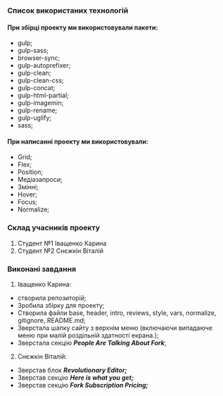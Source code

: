 ### Список використаних технологій
#### При збірці проекту ми використовували пакети:
- gulp;
- gulp-sass;
- browser-sync;
- gulp-autoprefixer;
- gulp-clean;
- gulp-clean-css;
- gulp-concat;
- gulp-html-partial;
- gulp-imagemin;
- gulp-rename;
- gulp-uglify;
- sass;
#### При написанні проекту ми використовували:
- Grid;
- Flex;
- Position;
- Медіазапроси;
- Змінні; 
- Hover;
- Focus;
- Normalize;
### Склад учасників проекту
1. Студент №1 Іващенко Карина
2. Студент №2 Снєжкін Віталій
### Виконані завдання
1. Іващенко Карина:
- створила репозиторій;
- Зробила збірку для проекту;
- Створила файли base, header, intro, reviews, style, vars, normalize, gitignore, README.md;
- Зверстала шапку сайту з верхнім меню (включаючи випадаюче меню при малій роздільній здатності екрана.);
- Зверстала секцію ***People Are Talking About Fork***;
2. Снєжкін Віталій:
- Зверстав блок ***Revolutionary Editor;*** 
- Зверстав секцію ***Here is what you get;***
- Зверстав секцію ***Fork Subscription Pricing;*** 